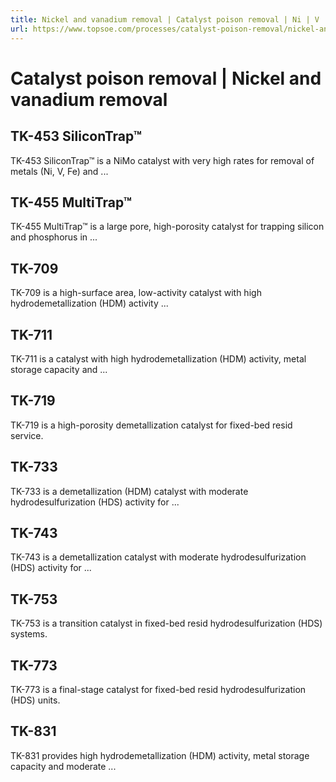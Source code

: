 ```yaml
---
title: Nickel and vanadium removal | Catalyst poison removal | Ni | V | Topsoe
url: https://www.topsoe.com/processes/catalyst-poison-removal/nickel-and-vanadium-removal#main-content
---
```


# Catalyst poison removal | Nickel and vanadium removal

## TK-453 SiliconTrap™

TK-453 SiliconTrap™ is a NiMo catalyst with very high rates for removal of metals (Ni, V, Fe) and ...

## TK-455 MultiTrap™

TK-455 MultiTrap™ is a large pore, high-porosity catalyst for trapping silicon and phosphorus in ...

## TK-709

TK-709 is a high-surface area, low-activity catalyst with high hydrodemetallization (HDM) activity ...

## TK-711

TK-711 is a catalyst with high hydrodemetallization (HDM) activity, metal storage capacity and ...

## TK-719

TK-719 is a high-porosity demetallization catalyst for fixed-bed resid service.

## TK-733

TK-733 is a demetallization (HDM) catalyst with moderate hydrodesulfurization (HDS) activity for ...

## TK-743

TK-743 is a demetallization catalyst with moderate hydrodesulfurization (HDS) activity for ...

## TK-753

TK-753 is a transition catalyst in fixed-bed resid hydrodesulfurization (HDS) systems.

## TK-773

TK-773 is a final-stage catalyst for fixed-bed resid hydrodesulfurization (HDS) units.

## TK-831

TK-831 provides high hydrodemetallization (HDM) activity, metal storage capacity and moderate ...